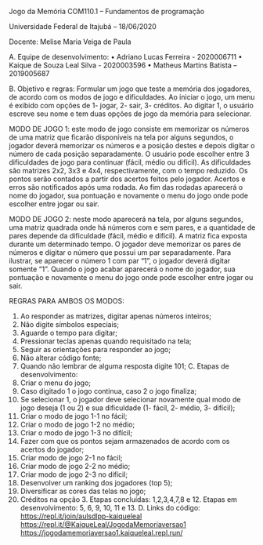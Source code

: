 Jogo da Memória
COM110.1 – Fundamentos de programação

Universidade Federal de Itajubá – 18/06/2020

Docente: Melise Maria Veiga de Paula

A.	Equipe de desenvolvimento:
•	Adriano Lucas Ferreira - 2020006711
•	Kaique de Souza Leal Silva - 2020003596
•	Matheus Martins Batista – 2019005687

B. Objetivo e regras: 
Formular um jogo que teste a memória dos jogadores, de acordo com os modos de jogo e dificuldades.
Ao iniciar o jogo, um menu é exibido com opções de 1- jogar, 2- sair, 3- créditos. Ao digitar 1, o usuário escreve seu nome e tem duas opções de jogo da memória para selecionar.

MODO DE JOGO 1: este modo de jogo consiste em memorizar os números de uma matriz que ficarão disponíveis na tela por alguns segundos, o jogador deverá memorizar os números e a posição destes e depois digitar o número de cada posição separadamente. O usuário pode escolher entre 3 dificuldades de jogo para continuar (fácil, médio ou difícil). As dificuldades são matrizes 2x2, 3x3 e 4x4, respectivamente, com o tempo reduzido. Os pontos serão contados a partir dos acertos feitos pelo jogador. Acertos e erros são notificados após uma rodada. Ao fim das rodadas aparecerá o nome do jogador, sua pontuação e novamente o menu do jogo onde pode escolher entre jogar ou sair.

MODO DE JOGO 2: neste modo aparecerá na tela, por alguns segundos, uma matriz quadrada onde há números com e sem pares, e a quantidade de pares depende da dificuldade (fácil, médio e difícil). A matriz fica exposta durante um determinado tempo. O jogador deve memorizar os pares de números e digitar o número que possui um par separadamente. Para ilustrar, se aparecer o número 1 com par “1”, o jogador deverá digitar somente “1”.  Quando o jogo acabar aparecerá o nome do jogador, sua pontuação e novamente o menu do jogo onde pode escolher entre jogar ou sair.

REGRAS PARA AMBOS OS MODOS:
1.	Ao responder as matrizes, digitar apenas números inteiros;
2.	Não digite símbolos especiais;
3.	Aguarde o tempo para digitar;
4.	Pressionar teclas apenas quando requisitado na tela;
5.	Seguir as orientações para responder ao jogo;
6.	Não alterar código fonte;
7.	Quando não lembrar de alguma resposta digite 101;
C. Etapas de desenvolvimento: 
1.	Criar o menu do jogo;
2.	Caso digitado 1 o jogo continua, caso 2 o jogo finaliza;
3.	Se selecionar 1, o jogador deve selecionar novamente qual modo de jogo deseja (1 ou 2) e sua dificuldade (1- fácil, 2- médio, 3- difícil);
4.	Criar o modo de jogo 1-1 no fácil;
5.	Criar o modo de jogo 1-2 no médio;
6.	Criar o modo de jogo 1-3 no difícil;
7.	Fazer com que os pontos sejam armazenados de acordo com os acertos do jogador;
8.	Criar modo de jogo 2-1 no fácil;
9.	Criar modo de jogo 2-2 no médio;
10.	Criar modo de jogo 2-3 no difícil;
11.	Desenvolver um ranking dos jogadores (top 5);
12.	Diversificar as cores das telas no jogo;
13.	Créditos na opção 3.
Etapas concluídas: 1,2,3,4,7,8 e 12.
Etapas em desenvolvimento: 5, 6, 9, 10, 11 e 13.
D. Links do código:
https://repl.it/join/aulsdlpp-kaiqueleal
https://repl.it/@KaiqueLeal/JogodaMemoriaversao1
https://jogodamemoriaversao1.kaiqueleal.repl.run/
